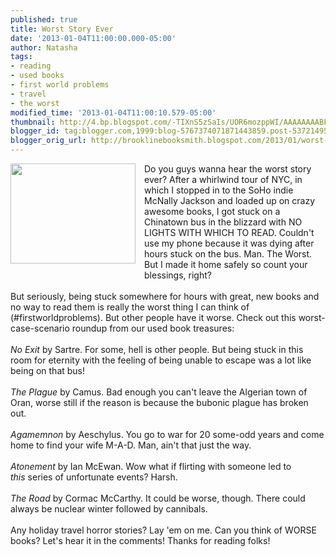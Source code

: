 ```yaml
---
published: true
title: Worst Story Ever
date: '2013-01-04T11:00:00.000-05:00'
author: Natasha
tags:
- reading
- used books
- first world problems
- travel
- the worst
modified_time: '2013-01-04T11:00:10.579-05:00'
thumbnail: http://4.bp.blogspot.com/-TIXnS5zSaIs/UOR6mozppWI/AAAAAAAABFA/MYh7AGS0u8A/s72-c/ALL-THE-TIME-IN-THE-WORLD.jpg
blogger_id: tag:blogger.com,1999:blog-5767374071871443859.post-5372149512287985116
blogger_orig_url: http://brooklinebooksmith.blogspot.com/2013/01/worst-story-ever.html
---
```


<div class="separator" style="clear: both; text-align: center;"><a href="http://4.bp.blogspot.com/-TIXnS5zSaIs/UOR6mozppWI/AAAAAAAABFA/MYh7AGS0u8A/s1600/ALL-THE-TIME-IN-THE-WORLD.jpg" imageanchor="1" style="clear: left; float: left; margin-bottom: 1em; margin-right: 1em;"><img border="0" height="160" src="http://4.bp.blogspot.com/-TIXnS5zSaIs/UOR6mozppWI/AAAAAAAABFA/MYh7AGS0u8A/s200/ALL-THE-TIME-IN-THE-WORLD.jpg" width="200" /></a></div>Do you guys wanna hear the worst story ever? After a whirlwind tour of NYC, in which I stopped in to the SoHo indie McNally Jackson and loaded up on crazy awesome books, I got stuck on a Chinatown bus in the blizzard with NO LIGHTS WITH WHICH TO READ. Couldn't use my phone because it was dying after hours stuck on the bus. Man. The Worst. But I made it home safely so count your blessings, right?<br /><br />But seriously, being stuck somewhere for hours with great, new books and no way to read them is really the worst thing I can think of (#firstworldproblems). But other people have it worse. Check out this worst-case-scenario roundup from our used book treasures:<br /><div class="separator" style="clear: both; text-align: center;"><br /></div><i>No Exit</i> by Sartre. For some, hell is other people. But being stuck in this room for eternity with the feeling of being unable to escape was a lot like being on that bus!<br /><br /><i>The Plague</i> by Camus. Bad enough you can't leave the Algerian town of Oran, worse still if the reason is because the bubonic plague has broken out.<br /><br /><i>Agamemnon </i>by Aeschylus. You go to war for 20 some-odd years and come home to find your wife M-A-D. Man, ain't that just the way.<br /><br /><i>Atonement </i>by Ian McEwan. Wow what if flirting with someone led to <i>this</i>&nbsp;series of unfortunate events? Harsh.<br /><br /><i>The Road</i> by Cormac McCarthy. It could be worse, though. There could always be nuclear winter followed by cannibals.<br /><br />Any holiday travel horror stories? Lay 'em on me. Can you think of WORSE books? Let's hear it in the comments! Thanks for reading folks!